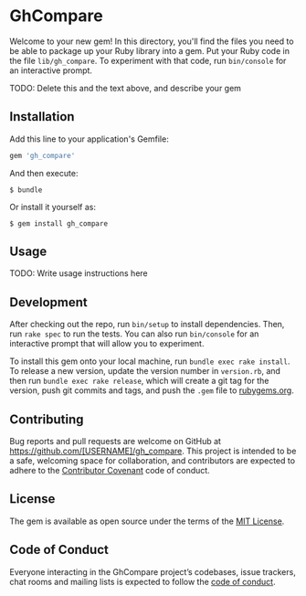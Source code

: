 # GhCompare

Welcome to your new gem! In this directory, you'll find the files you need to be able to package up your Ruby library into a gem. Put your Ruby code in the file `lib/gh_compare`. To experiment with that code, run `bin/console` for an interactive prompt.

TODO: Delete this and the text above, and describe your gem

## Installation

Add this line to your application's Gemfile:

```ruby
gem 'gh_compare'
```

And then execute:

    $ bundle

Or install it yourself as:

    $ gem install gh_compare

## Usage

TODO: Write usage instructions here

## Development

After checking out the repo, run `bin/setup` to install dependencies. Then, run `rake spec` to run the tests. You can also run `bin/console` for an interactive prompt that will allow you to experiment.

To install this gem onto your local machine, run `bundle exec rake install`. To release a new version, update the version number in `version.rb`, and then run `bundle exec rake release`, which will create a git tag for the version, push git commits and tags, and push the `.gem` file to [rubygems.org](https://rubygems.org).

## Contributing

Bug reports and pull requests are welcome on GitHub at https://github.com/[USERNAME]/gh_compare. This project is intended to be a safe, welcoming space for collaboration, and contributors are expected to adhere to the [Contributor Covenant](http://contributor-covenant.org) code of conduct.

## License

The gem is available as open source under the terms of the [MIT License](https://opensource.org/licenses/MIT).

## Code of Conduct

Everyone interacting in the GhCompare project’s codebases, issue trackers, chat rooms and mailing lists is expected to follow the [code of conduct](https://github.com/[USERNAME]/gh_compare/blob/master/CODE_OF_CONDUCT.md).
